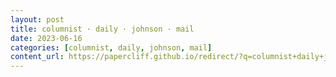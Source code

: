 ```yaml
---
layout: post
title: columnist · daily · johnson · mail
date: 2023-06-16
categories: [columnist, daily, johnson, mail]
content_url: https://papercliff.github.io/redirect/?q=columnist+daily+johnson+mail&tbs=cdr:1,cd_min:6/15/2023,cd_max:6/17/2023
---
```

